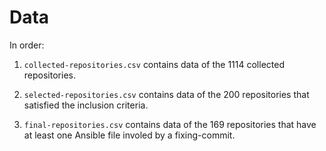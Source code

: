 # Data

In order:

1. `collected-repositories.csv` contains data of the 1114 collected repositories.

2. `selected-repositories.csv` contains data of the 200 repositories that satisfied the inclusion criteria. 

3. `final-repositories.csv` contains data of the 169 repositories that have at least one Ansible file involed by a fixing-commit. 

